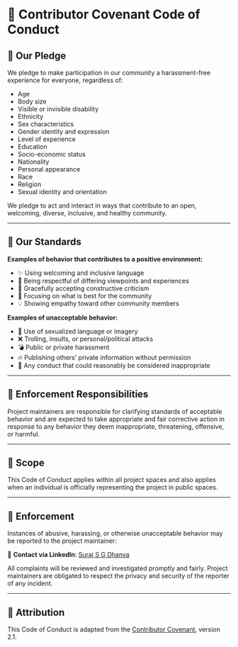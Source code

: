 # 🤝 Contributor Covenant Code of Conduct

## 👥 Our Pledge

We pledge to make participation in our community a harassment-free experience for everyone, regardless of:

- Age  
- Body size  
- Visible or invisible disability  
- Ethnicity  
- Sex characteristics  
- Gender identity and expression  
- Level of experience  
- Education  
- Socio-economic status  
- Nationality  
- Personal appearance  
- Race  
- Religion  
- Sexual identity and orientation  

We pledge to act and interact in ways that contribute to an open, welcoming, diverse, inclusive, and healthy community.

---

## 💬 Our Standards

**Examples of behavior that contributes to a positive environment:**

- ✨ Using welcoming and inclusive language  
- 🤝 Being respectful of differing viewpoints and experiences  
- 🧠 Gracefully accepting constructive criticism  
- 📢 Focusing on what is best for the community  
- 💡 Showing empathy toward other community members  

**Examples of unacceptable behavior:**

- 🚫 Use of sexualized language or imagery  
- ❌ Trolling, insults, or personal/political attacks  
- 💣 Public or private harassment  
- 🔥 Publishing others’ private information without permission  
- 🛑 Any conduct that could reasonably be considered inappropriate  

---

## 🔧 Enforcement Responsibilities

Project maintainers are responsible for clarifying standards of acceptable behavior and are expected to take appropriate and fair corrective action in response to any behavior they deem inappropriate, threatening, offensive, or harmful.

---

## 📝 Scope

This Code of Conduct applies within all project spaces and also applies when an individual is officially representing the project in public spaces.

---

## 🚨 Enforcement

Instances of abusive, harassing, or otherwise unacceptable behavior may be reported to the project maintainer:

📇 **Contact via LinkedIn**: [Suraj S G Dhanva](https://www.linkedin.com/in/suraj-s-g-dhanva-995a23298/)  

All complaints will be reviewed and investigated promptly and fairly. Project maintainers are obligated to respect the privacy and security of the reporter of any incident.

---

## 📜 Attribution

This Code of Conduct is adapted from the [Contributor Covenant](https://www.contributor-covenant.org), version 2.1.
